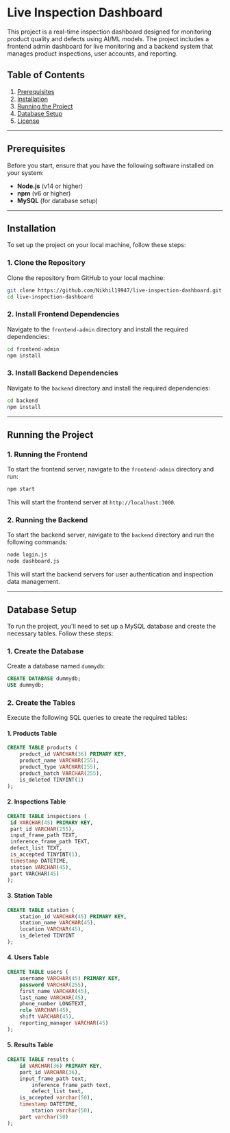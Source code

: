 # Live Inspection Dashboard

This project is a real-time inspection dashboard designed for monitoring product quality and defects using AI/ML models. The project includes a frontend admin dashboard for live monitoring and a backend system that manages product inspections, user accounts, and reporting.

## Table of Contents

1. [Prerequisites](#prerequisites)
2. [Installation](#installation)
3. [Running the Project](#running-the-project)
4. [Database Setup](#database-setup)
5. [License](#license)

---

## Prerequisites

Before you start, ensure that you have the following software installed on your system:

- **Node.js** (v14 or higher)
- **npm** (v6 or higher)
- **MySQL** (for database setup)

---

## Installation

To set up the project on your local machine, follow these steps:

### 1. Clone the Repository

Clone the repository from GitHub to your local machine:

```bash
git clone https://github.com/Nikhil19947/live-inspection-dashboard.git
cd live-inspection-dashboard
```

### 2. Install Frontend Dependencies

Navigate to the `frontend-admin` directory and install the required dependencies:

```bash
cd frontend-admin
npm install
```

### 3. Install Backend Dependencies

Navigate to the `backend` directory and install the required dependencies:

```bash
cd backend
npm install
```

---

## Running the Project

### 1. Running the Frontend

To start the frontend server, navigate to the `frontend-admin` directory and run:

```bash
npm start
```

This will start the frontend server at `http://localhost:3000`.

### 2. Running the Backend

To start the backend server, navigate to the `backend` directory and run the following commands:

```bash
node login.js
node dashboard.js
```

This will start the backend servers for user authentication and inspection data management.

---

## Database Setup

To run the project, you'll need to set up a MySQL database and create the necessary tables. Follow these steps:

### 1. Create the Database

Create a database named `dummydb`:

```sql
CREATE DATABASE dummydb;
USE dummydb;
```

### 2. Create the Tables

Execute the following SQL queries to create the required tables:

#### 1. Products Table

```sql
CREATE TABLE products (
    product_id VARCHAR(36) PRIMARY KEY,
    product_name VARCHAR(255),
    product_type VARCHAR(255),
    product_batch VARCHAR(255),
    is_deleted TINYINT(1)
);
```

#### 2. Inspections Table

```sql
CREATE TABLE inspections (
 id VARCHAR(45) PRIMARY KEY,
 part_id VARCHAR(255),
 input_frame_path TEXT,
 inference_frame_path TEXT,
 defect_list TEXT,
 is_accepted TINYINT(1),
 timestamp DATETIME,
 station VARCHAR(45),
 part VARCHAR(45)
);
```

#### 3. Station Table

```sql
CREATE TABLE station (
    station_id VARCHAR(45) PRIMARY KEY,
    station_name VARCHAR(45),
    location VARCHAR(45),
    is_deleted TINYINT
);
```

#### 4. Users Table

```sql
CREATE TABLE users (
    username VARCHAR(45) PRIMARY KEY,
    password VARCHAR(255),
    first_name VARCHAR(45),
    last_name VARCHAR(45),
    phone_number LONGTEXT,
    role VARCHAR(45),
    shift VARCHAR(45),
    reporting_manager VARCHAR(45)
);
```

#### 5. Results Table

```sql
CREATE TABLE results (
	id VARCHAR(36) PRIMARY KEY,
	part_id VARCHAR(36),
	input_frame_path text,
    	inference_frame_path text,
    	defect_list text,
	is_accepted varchar(50),
	timestamp DATETIME,
    	station varchar(50),
	part varchar(50)
);
```
